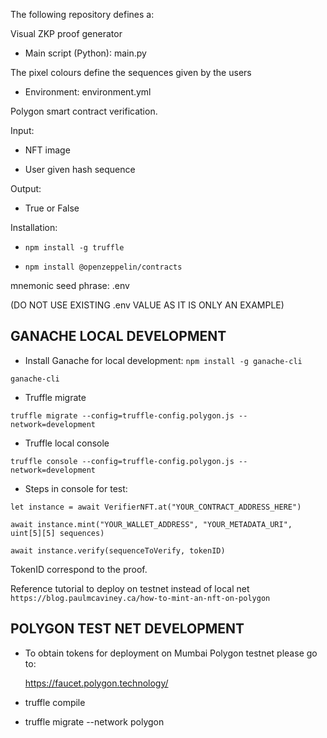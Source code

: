 

The following repository defines a:

Visual ZKP proof generator 

 + Main script (Python):  main.py
 
 The pixel colours define the sequences given by the users

 + Environment: environment.yml


Polygon smart contract verification.

Input:
 
 + NFT image
 
 + User given hash sequence

Output:

 + True or False
 
 Installation:
 
 + `npm install -g truffle`
 
 + `npm install @openzeppelin/contracts`
 
 mnemonic seed phrase: .env 
 
 (DO NOT USE EXISTING .env VALUE AS IT IS ONLY AN EXAMPLE)
 
 ## GANACHE LOCAL DEVELOPMENT
 
  + Install Ganache for local development: `npm install -g ganache-cli`
  
  `ganache-cli`
  
  + Truffle migrate
  
  `truffle migrate --config=truffle-config.polygon.js --network=development`


  + Truffle local console 
  
  `truffle console --config=truffle-config.polygon.js --network=development`
  
  + Steps in console for test:
  
  `let instance = await VerifierNFT.at("YOUR_CONTRACT_ADDRESS_HERE")`
  
  `await instance.mint("YOUR_WALLET_ADDRESS", "YOUR_METADATA_URI", uint[5][5] sequences)`
  
  `await instance.verify(sequenceToVerify, tokenID)`
  
  TokenID correspond to the proof.
    
  Reference tutorial to deploy on testnet instead of local net 
  `https://blog.paulmcaviney.ca/how-to-mint-an-nft-on-polygon`
  
 ## POLYGON TEST NET DEVELOPMENT 
  
  + To obtain tokens for deployment on Mumbai Polygon testnet please go to: 
    
      https://faucet.polygon.technology/
 
  + truffle compile
  
  + truffle migrate --network polygon
  

